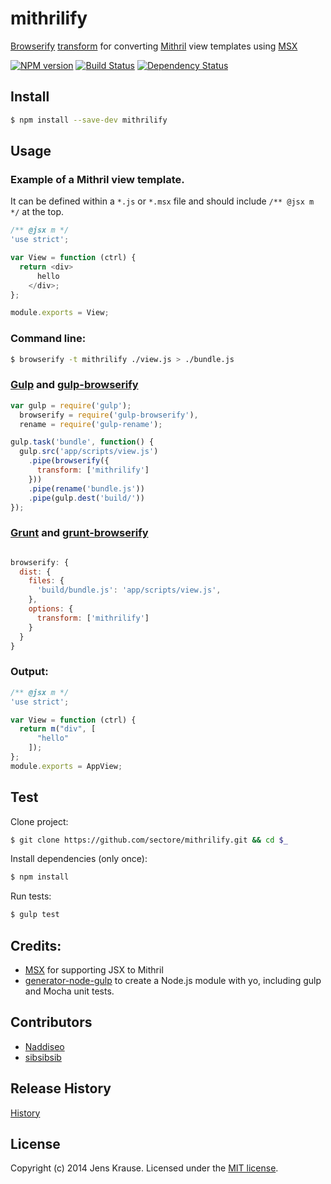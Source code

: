 # mithrilify 

[Browserify](http://browserify.org/) [transform](https://github.com/substack/node-browserify#btransformopts-tr) 
for converting [Mithril](http://lhorie.github.io/mithril/) view templates 
using [MSX](https://github.com/insin/msx)

[![NPM version][npm-image]][npm-url] [![Build Status][travis-image]][travis-url] [![Dependency Status][daviddm-url]][daviddm-image]


## Install

```bash
$ npm install --save-dev mithrilify
```


## Usage
  
### Example of a Mithril view template. 

It can be defined within a `*.js` or `*.msx` file and 
should include `/** @jsx m */` at the top. 


```javascript
/** @jsx m */
'use strict';

var View = function (ctrl) {
  return <div>
      hello
    </div>;
};

module.exports = View;
```

### Command line:

```bash
$ browserify -t mithrilify ./view.js > ./bundle.js
```

### [Gulp](http://gulpjs.com/) and [gulp-browserify](https://github.com/deepak1556/gulp-browserify)

```javascript
var gulp = require('gulp');
  browserify = require('gulp-browserify'),
  rename = require('gulp-rename');

gulp.task('bundle', function() {
  gulp.src('app/scripts/view.js')
    .pipe(browserify({
      transform: ['mithrilify']
    }))
    .pipe(rename('bundle.js'))
    .pipe(gulp.dest('build/'))
});
```


### [Grunt](http://gruntjs.com/) and [grunt-browserify](https://github.com/jmreidy/grunt-browserify)

```javascript

browserify: {
  dist: {
    files: {
      'build/bundle.js': 'app/scripts/view.js',
    },
    options: {
      transform: ['mithrilify']
    }
  }
}
```


### Output:


```javascript
/** @jsx m */
'use strict';

var View = function (ctrl) {
  return m("div", [
      "hello"
    ]);
};
module.exports = AppView;
```

## Test

Clone project:

```bash
$ git clone https://github.com/sectore/mithrilify.git && cd $_
```

Install dependencies (only once):

```bash
$ npm install
```

Run tests:

```bash
$ gulp test
```

## Credits:

* [MSX](https://github.com/insin/msx) for supporting JSX to Mithril  
* [generator-node-gulp](https://github.com/youngmountain/generator-node-gulp) to create a Node.js module with yo, including gulp and Mocha unit tests. 


## Contributors

* [Naddiseo](https://github.com/Naddiseo)
* [sibsibsib](https://github.com/sibsibsib)


## Release History

[History](./HISTORY.md)


## License

Copyright (c) 2014 Jens Krause. Licensed under the [MIT license](./LICENSE.md).



[npm-url]: https://npmjs.org/package/mithrilify
[npm-image]: https://badge.fury.io/js/mithrilify.svg
[travis-url]: https://travis-ci.org/sectore/mithrilify
[travis-image]: https://travis-ci.org/sectore/mithrilify.svg?branch=master
[daviddm-url]: https://david-dm.org/sectore/mithrilify.svg?theme=shields.io
[daviddm-image]: https://david-dm.org/sectore/mithrilify
